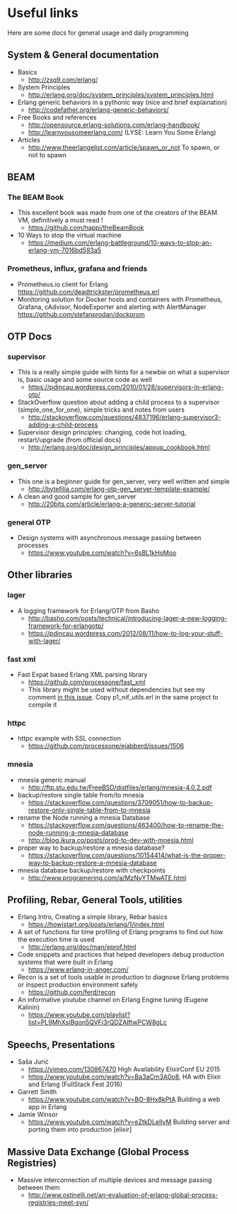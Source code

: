 # Useful links
Here are some docs for general usage and daily programming

## System & General documentation
* Basics
  - http://zxq9.com/erlang/
* System Principles
  - http://erlang.org/doc/system_principles/system_principles.html
* Erlang generic behaviors in a pythonic way (nice and brief explaination)
  - http://codefather.org/erlang-generic-behaviors/
* Free Books and references
  - http://opensource.erlang-solutions.com/erlang-handbook/
  - http://learnyousomeerlang.com/ (LYSE: Learn You Some Erlang)
* Articles
  - http://www.theerlangelist.com/article/spawn_or_not To spawn, or not to spawn


## BEAM
### The BEAM Book
* This excellent book was made from one of the creators of the BEAM VM, definitively a must read !
  - https://github.com/happi/theBeamBook
* 10 Ways to stop the virtual machine
  - https://medium.com/erlang-battleground/10-ways-to-stop-an-erlang-vm-7016bd593a5
### Prometheus, influx, grafana and friends
* Prometheus.io client for Erlang  
  https://github.com/deadtrickster/prometheus.erl
* Monitoring solution for Docker hosts and containers with Prometheus, Grafana, cAdvisor, NodeExporter
  and alerting with AlertManager  
  https://github.com/stefanprodan/dockprom


## OTP Docs

### supervisor
* This is a really simple guide with hints for a newbie on what a supervisor is, basic usage and some source code as well
  - https://pdincau.wordpress.com/2010/01/28/supervisors-in-erlang-otp/
* StackOverflow question about adding a child process to a supervisor (simple_one_for_one), simple tricks and notes from users
  - http://stackoverflow.com/questions/4837196/erlang-supervisor3-adding-a-child-process
* Supervisor design principles: changing, code hot loading, restart/upgrade (from official docs)
  - http://erlang.org/doc/design_principles/appup_cookbook.html

### gen_server
* This one is a beginner guide for gen_server, very well written and simple
  - http://bytefilia.com/erlang-otp-gen_server-template-example/
* A clean and good sample for gen_server
  - http://20bits.com/article/erlang-a-generic-server-tutorial

### general OTP
* Design systems with asynchronous message passing between processes
  - https://www.youtube.com/watch?v=6sBL1kHoMoo

## Other libraries

### lager
* A logging framework for Erlang/OTP from Basho
  - http://basho.com/posts/technical/introducing-lager-a-new-logging-framework-for-erlangotp/
  - https://pdincau.wordpress.com/2012/08/11/how-to-log-your-stuff-with-lager/

### fast xml
* Fast Expat based Erlang XML parsing library
  - https://github.com/processone/fast_xml
  - This library might be used without dependencies but see my comment [in this issue](https://github.com/processone/fast_xml/issues/10). Copy p1_nif_utils.erl in the same project to compile it

### httpc
* httpc example with SSL connection
  - https://github.com/processone/ejabberd/issues/1506

### mnesia
* mnesia generic manual
  - http://ftp.stu.edu.tw/FreeBSD/distfiles/erlang/mnesia-4.0.2.pdf
* backup/restore single table from/to mnesia
  - https://stackoverflow.com/questions/3709051/how-to-backup-restore-only-single-table-from-to-mnesia
* rename the Node running a mnesia Database
  - https://stackoverflow.com/questions/463400/how-to-rename-the-node-running-a-mnesia-database
  - http://blog.ikura.co/posts/prod-to-dev-with-mnesia.html
* proper way to backup/restore a mnesia database?
  - https://stackoverflow.com/questions/10154414/what-is-the-proper-way-to-backup-restore-a-mnesia-database
* mnesia database backup/restore with checkpoints
  - http://www.programering.com/a/MzNyYTMwATE.html


## Profiling, Rebar, General Tools, utilities
* Erlang Intro, Creating a simple library, Rebar basics
  - https://howistart.org/posts/erlang/1/index.html
* A set of functions for time profiling of Erlang programs to find out how the execution time is used
  - http://erlang.org/doc/man/eprof.html
* Code snippets and practices that helped developers debug production systems that were built in Erlang
  - https://www.erlang-in-anger.com/
* Recon is a set of tools usable in production to diagnose Erlang problems or inspect production environment safely
  - https://github.com/ferd/recon
* An informative youtube channel on Erlang Engine tuning (Eugene Kalinin)
  - https://www.youtube.com/playlist?list=PL9MhXsiBgon5QVFi3rQDZAlftwPCW8gLc


## Speechs, Presentations
* Saša Jurić
  - https://vimeo.com/130867470 High Availability ElixirConf EU 2015
  - https://www.youtube.com/watch?v=Ba3aCm3A0o8, HA with Elixir and Erlang (FullStack Fest 2016)
* Garrett Smith
  - https://www.youtube.com/watch?v=BO-8Hx8kPtA Building a web app in Erlang
* Jamie Winsor
  - https://www.youtube.com/watch?v=eZtkDLellyM Building server and porting them into production [elixir]


## Massive Data Exchange (Global Process Registries)
* Massive interconnection of multiple devices and message passing between them
  - http://www.ostinelli.net/an-evaluation-of-erlang-global-process-registries-meet-syn/
  
